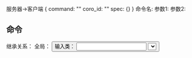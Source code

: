 服务器->客户端
{
    command: ""
    coro_id: ""
   	spec: {}
}
命令名:
    参数1:
    参数2:
    


## 命令

继承关系：
全局：
    <button>
    输入类：
        <input>
        <select>
        <textarea>

全局参数 (带*号的必须, ～可选, ^为非html属性)
    *^label
    ^help_text
    ^invalid_feedback
    ^valid_feedback
    输入类全局参数


<input> 类命令  // 全局 <input> 参数  ref: https://developer.mozilla.org/zh-CN/docs/Web/HTML/Element/input
    *name
    *type
    readonly/disabled：bool 禁用的控件的值在提交表单时也不会被提交
    required:
    value:
    placeholder： placeholder 属性是提示用户内容的输入格式。某些情况下 placeholder 属性对用户不可见, 所以当没有它时也需要保证form能被理解。
    ^inline  // type==checkbox,radio
    ^options // type==checkbox,radio , 字典列表 {*value:, *label:, selected，disabled }



type=<select>
ref https://developer.mozilla.org/zh-CN/docs/Web/HTML/Element/select
    multiple

type=<textarea>
ref https://developer.mozilla.org/zh-CN/docs/Web/HTML/Element/textarea

<button>
ref https://developer.mozilla.org/zh-CN/docs/Web/HTML/Element/button

type=actions
    label
    name
    buttons 字典列表 {*value:, *label:, disabled}
如果表单最后一个输入元素为actions组件，则隐藏默认的"提交"/"重置"按钮


input_group:
    label: # todo change to label
    inputs: [ <input>, ] // 若只有一个input 则可以忽略其label属性



控制类指令
update_input:
    target_name: input主键name
    ～target_value:str 用于checkbox, radio, button 过滤input 
    attributes: {
        valid_status: bool 输入值的有效性，通过/不通过
        value:
        placeholder:
        ...  // 不支持 on_focus on_blur inline label
    }
    

destroy_form:
    无spec

output:
    type: text
    content: ''
    ----
    type: buttons
    callback_id:  
    buttons:[ {value:, label:, },...]
    

output_ctl:
    title
    


客户端->服务器
{
    event: ""
    coro_id: ""
   	data: {}
}
事件名:
    数据项1:
    数据项2:

input_event
    event_name: blur, click
    name:
    value:

event: callback
coro_id: callback_id
data: value
    

checkbox_radio 不产生blur事件

from_submit:
    


